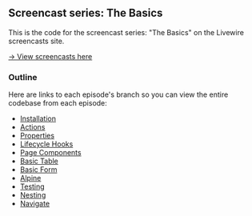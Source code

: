 ## Screencast series: The Basics

This is the code for the screencast series: "The Basics" on the Livewire screencasts site.

[-> View screencasts here](https://livewire.laravel.com/screencasts/installation)

### Outline

Here are links to each episode's branch so you can view the entire codebase from each episode:

* [Installation](https://github.com/livewire/screencasts--the-basics/tree/ep1-installation)
* [Actions](https://github.com/livewire/screencasts--the-basics/tree/ep2-actions)
* [Properties](https://github.com/livewire/screencasts--the-basics/tree/ep3-properties)
* [Lifecycle Hooks](https://github.com/livewire/screencasts--the-basics/tree/ep4-lifecycle-hooks)
* [Page Components](https://github.com/livewire/screencasts--the-basics/tree/ep5-page-components)
* [Basic Table](https://github.com/livewire/screencasts--the-basics/tree/ep6-basic-table)
* [Basic Form](https://github.com/livewire/screencasts--the-basics/tree/ep7-basic-form)
* [Alpine](https://github.com/livewire/screencasts--the-basics/tree/ep8-alpine)
* [Testing](https://github.com/livewire/screencasts--the-basics/tree/ep9-testing)
* [Nesting](https://github.com/livewire/screencasts--the-basics/tree/ep10-nesting)
* [Navigate](?)
